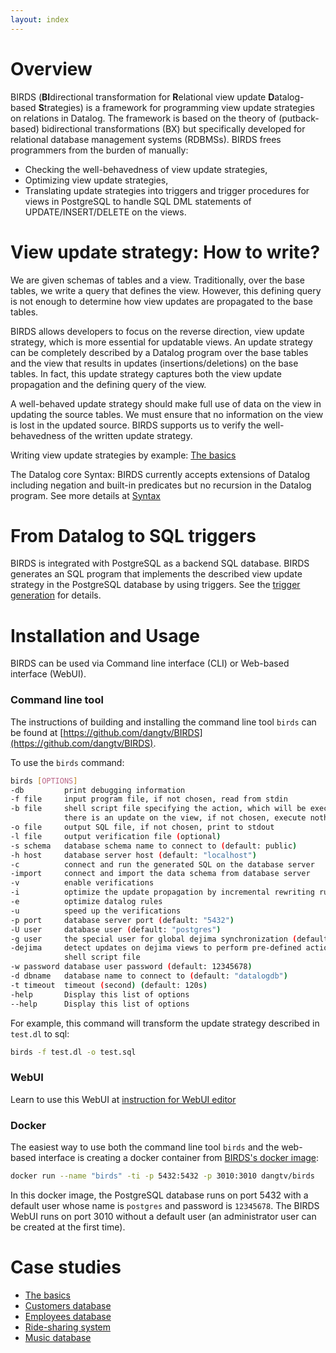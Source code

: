 ```yaml
---
layout: index
---
```


# Overview

BIRDS (**BI**directional transformation for **R**elational view update **D**atalog-based **S**trategies) is a framework for programming view update strategies on relations in Datalog. 
The framework is based on the theory of (putback-based) bidirectional transformations (BX) but specifically developed for relational database management systems (RDBMSs).
BIRDS frees programmers from the burden of manually:

* Checking the well-behavedness of view update strategies,
* Optimizing view update strategies,
* Translating update strategies into triggers and trigger procedures for views in PostgreSQL to handle SQL DML statements of UPDATE/INSERT/DELETE on the views. 

# View update strategy: How to write?
We are given schemas of tables and a view. Traditionally, over the base tables, we write a query that defines the view. However, this defining query is not enough to determine how view updates are propagated to the base tables.

BIRDS allows developers to focus on the reverse direction, view update strategy, which is more essential for updatable views. An update strategy can be completely described by a Datalog program over the base tables and the view that results in updates (insertions/deletions) on the base tables. In fact, this update strategy captures both the view update propagation and the defining query of the view. 

A well-behaved update strategy should make full use of data on the view in updating the source tables. We must ensure that no information on the view is lost in the updated source. BIRDS supports us to verify the well-behavedness of the written update strategy.

Writing view update strategies by example: [The basics](basic-tutorial.html)

The Datalog core Syntax: BIRDS currently accepts extensions of Datalog including negation and built-in predicates but no recursion in the Datalog program. See more details at [Syntax](syntax.html)

# From Datalog to SQL triggers

BIRDS is integrated with PostgreSQL as a backend SQL database. BIRDS generates an SQL program that implements the described view update strategy in the PostgreSQL database by using triggers.
See the [trigger generation](triggers.html) for details.

# Installation and Usage

BIRDS can be used via Command line interface (CLI) or Web-based interface (WebUI).

### Command line tool

The instructions of building and installing the command line tool `birds` can be found at [https://github.com/dangtv/BIRDS](https://github.com/dangtv/BIRDS).

To use the `birds` command:

```bash
birds [OPTIONS]
-db         print debugging information
-f file     input program file, if not chosen, read from stdin
-b file     shell script file specifying the action, which will be executed when 
            there is an update on the view, if not chosen, execute nothing
-o file     output SQL file, if not chosen, print to stdout
-l file     output verification file (optional)
-s schema   database schema name to connect to (default: public)
-h host     database server host (default: "localhost")
-c          connect and run the generated SQL on the database server
-import     connect and import the data schema from database server
-v          enable verifications
-i          optimize the update propagation by incremental rewriting rules
-e          optimize datalog rules
-u          speed up the verifications
-p port     database server port (default: "5432")
-U user     database user (default: "postgres")
-g user     the special user for global dejima synchronization (default: "dejima")
-dejima     detect updates on dejima views to perform pre-defined actions in the
            shell script file
-w password database user password (default: 12345678)
-d dbname   database name to connect to (default: "datalogdb")
-t timeout  timeout (second) (default: 120s)
-help       Display this list of options
--help      Display this list of options
```

For example, this command will transform the update strategy described in `test.dl` to sql:
```bash
birds -f test.dl -o test.sql
```

### WebUI 

Learn to use this WebUI at [instruction for WebUI editor](webui-installation.html)

### Docker

The easiest way to use both the command line tool `birds` and the web-based interface is creating a docker container from [BIRDS's docker image](https://hub.docker.com/r/dangtv/birds):

```bash 
docker run --name "birds" -ti -p 5432:5432 -p 3010:3010 dangtv/birds
```

In this docker image, the PostgreSQL database runs on port 5432 with a default user whose name is `postgres` and password is `12345678`. The BIRDS WebUI runs on port 3010 without a default user (an administrator user can be created at the first time).

# Case studies

* [The basics](basic-tutorial.html)
* [Customers database](customer.html)
* [Employees database](employee.html)
* [Ride-sharing system](ridesharing-tutorial.html)
* [Music database](music-tutorial.html)



